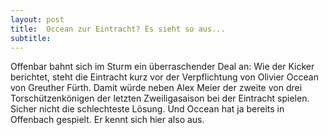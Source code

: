 ```yaml
---
layout: post
title:  Occean zur Eintracht? Es sieht so aus...
subtitle:  
---
```


Offenbar bahnt sich im Sturm ein überraschender Deal an: Wie der Kicker berichtet, steht die Eintracht kurz vor der Verpflichtung von Olivier Occean von Greuther Fürth. Damit würde neben Alex Meier der zweite von drei Torschützenkönigen der letzten Zweiligasaison bei der Eintracht spielen. Sicher nicht die schlechteste Lösung. Und Occean hat ja bereits in Offenbach gespielt. Er kennt sich hier also aus.


